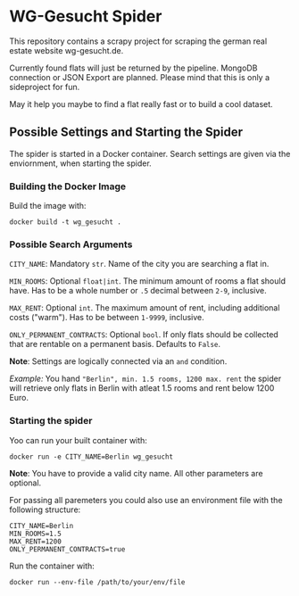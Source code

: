 # WG-Gesucht Spider
This repository contains a scrapy project for scraping the german real estate website wg-gesucht.de.

Currently found flats will just be returned by the pipeline.
MongoDB connection or JSON Export are planned.
Please mind that this is only a sideproject for fun.

May it help you maybe to find a flat really fast or to build a cool dataset.

## Possible Settings and Starting the Spider

The spider is started in a Docker container.
Search settings are given via the enviornment,
when starting the spider.

### Building the Docker Image

Build the image with:

```shell
docker build -t wg_gesucht .
```

### Possible Search Arguments

`CITY_NAME`: Mandatory `str`.
Name of the city you are searching a flat in.

`MIN_ROOMS`:
Optional `float|int`.
The minimum amount of rooms a flat should have.
Has to be a whole number or `.5` decimal between
`2-9`, inclusive.

`MAX_RENT`:
Optional `int`.
The maximum amount of rent,
including additional costs ("warm").
Has to be between `1-9999`, inclusive.

`ONLY_PERMANENT_CONTRACTS`:
Optional `bool`.
If only flats should be collected that are
rentable on a permanent basis.
Defaults to `False`.

**Note**: Settings are logically connected
via an `and` condition.

*Example:*
You hand `"Berlin", min. 1.5 rooms, 1200 max. rent` the
spider will retrieve only flats in Berlin with atleat
1.5 rooms and rent below 1200 Euro.

### Starting the spider

Yoo can run your built container with:

```shell
docker run -e CITY_NAME=Berlin wg_gesucht
```

**Note**: You have to provide a valid city name.
All other parameters are optional.

For passing all paremeters you could also
use an environment file with the following structure:

```env
CITY_NAME=Berlin
MIN_ROOMS=1.5
MAX_RENT=1200
ONLY_PERMANENT_CONTRACTS=true
```

Run the container with:

```shell
docker run --env-file /path/to/your/env/file
```
